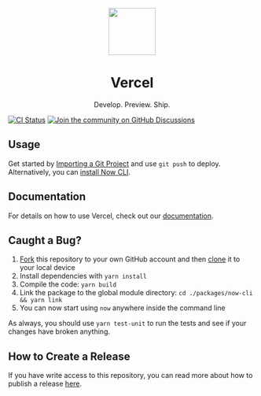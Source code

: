 <p align="center">
  <img src="https://assets.vercel.com/image/upload/v1588805858/repositories/vercel/logo.png" height="96">
  <h1 align="center">Vercel</h1>
  <p align="center">Develop. Preview. Ship.</p>
</p>

[![CI Status](https://badgen.net/github/checks/zeit/now?label=CI)](https://github.com/zeit/now/actions?workflow=CI)
[![Join the community on GitHub Discussions](https://badgen.net/badge/join%20the%20discussion/on%20github/black?icon=github)](https://github.com/zeit/now/discussions)

## Usage

Get started by [Importing a Git Project](https://vercel.com/import) and use `git push` to deploy. Alternatively, you can [install Now CLI](https://vercel.com/download).

## Documentation

For details on how to use Vercel, check out our [documentation](https://vercel.com/docs).

## Caught a Bug?

1. [Fork](https://help.github.com/articles/fork-a-repo/) this repository to your own GitHub account and then [clone](https://help.github.com/articles/cloning-a-repository/) it to your local device
2. Install dependencies with `yarn install`
3. Compile the code: `yarn build`
4. Link the package to the global module directory: `cd ./packages/now-cli && yarn link`
5. You can now start using `now` anywhere inside the command line

As always, you should use `yarn test-unit` to run the tests and see if your changes have broken anything.

## How to Create a Release

If you have write access to this repository, you can read more about how to publish a release [here](https://github.com/zeit/now/wiki/Creating-a-Release).
